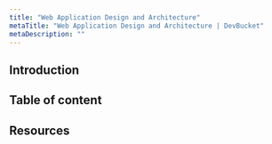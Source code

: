 ```yaml
---
title: "Web Application Design and Architecture"
metaTitle: "Web Application Design and Architecture | DevBucket"
metaDescription: ""
---
```


## Introduction

## Table of content

## Resources
